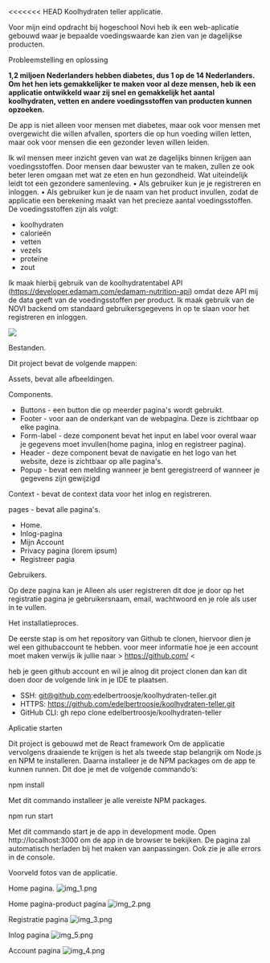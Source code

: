 <<<<<<< HEAD
Koolhydraten teller applicatie.


Voor mijn eind opdracht bij hogeschool Novi heb ik een web-aplicatie gebouwd waar je bepaalde voedingswaarde kan zien van je dagelijkse producten.

Probleemstelling en oplossing


**1,2 miljoen Nederlanders hebben diabetes, dus 1 op de 14 Nederlanders. Om het hen iets gemakkelijker te maken voor al deze mensen, heb ik een applicatie
ontwikkeld waar zij snel en gemakkelijk het aantal koolhydraten, vetten en andere
voedingsstoffen van producten kunnen opzoeken.**

De app is niet alleen voor mensen met diabetes, maar ook voor mensen met overgewicht die willen afvallen, sporters die op hun voeding willen letten, maar ook voor mensen die een gezonder leven willen leiden.

Ik wil mensen meer inzicht geven van wat ze dagelijks binnen krijgen aan voedingsstoffen. Door mensen daar bewuster van te maken, zullen ze ook beter leren omgaan met wat ze eten en hun gezondheid. Wat uiteindelijk leidt tot een gezondere samenleving.
• Als gebruiker kun je je registreren en inloggen.
• Als gebruiker kun je de naam van het product invullen, zodat de applicatie een
berekening maakt van het precieze aantal voedingsstoffen.
De voedingsstoffen zijn als volgt:
- koolhydraten
- calorieën
- vetten
- vezels
- proteïne
- zout

Ik maak hierbij gebruik van de koolhydratentabel API (https://developer.edamam.com/edamam-nutrition-api) omdat deze API mij de data geeft van de voedingsstoffen per product.
Ik maak gebruik van de NOVI backend om standaard gebruikersgegevens in op te slaan voor het registreren en inloggen.


![](../../Downloads/Koolhydratenteller_logo.png)

Bestanden.

Dit project bevat de volgende mappen:

Assets, bevat alle afbeeldingen.

Components.
* Buttons - een button die op meerder pagina's wordt gebruikt.
* Footer - voor aan de onderkant van de webpagina. Deze is zichtbaar op elke pagina.
* Form-label - deze component bevat het input en label voor overal waar je gegevens moet invullen(home pagina, inlog en registreer pagina).
* Header - deze component bevat de navigatie en het logo van het website, deze is zichtbaar op alle pagina's. 
* Popup - bevat een melding wanneer je bent geregistreerd of wanneer je gegevens zijn gewijzigd

Context - bevat de context data voor het inlog en registreren.

pages - bevat alle pagina's.
* Home.
* Inlog-pagina
* Mijn Account
* Privacy pagina (lorem ipsum)
* Registreer pagia

Gebruikers.

Op deze pagina kan je Alleen als user registreren
dit doe je door op het registratie pagina je gebruikersnaam, email, wachtwoord en je role als user in te vullen.

Het installatieproces.

De eerste stap is om het repository van Github te clonen, hiervoor dien je wel een githubaccount te hebben.
voor meer informatie hoe je een account moet maken verwijs ik jullie naar > https://github.com/ <

heb je geen github account en wil je alnog dit project clonen dan kan dit doen door de volgende link in je IDE te plaatsen.

- SSH: git@github.com:edelbertroosje/koolhydraten-teller.git
- HTTPS: https://github.com/edelbertroosje/koolhydraten-teller.git
- GitHub CLI: gh repo clone edelbertroosje/koolhydraten-teller

Aplicatie starten

Dit project is gebouwd met de React framework
Om de applicatie vervolgens draaiende te krijgen is het als tweede stap belangrijk om Node.js en NPM te installeren. Daarna installeer je de NPM packages om de app te kunnen runnen. Dit doe je met de volgende commando’s:

npm install

Met dit commando installeer je alle vereiste NPM packages.

npm run start

Met dit commando start je de app in development mode. Open http://localhost:3000 om de app in de browser te bekijken. De pagina zal automatisch herladen bij het maken van aanpassingen. Ook zie je alle errors in de console.

Voorveld fotos van de applicatie.

Home pagina.
![img_1.png](img_1.png)

Home pagina-product pagina
![img_2.png](img_2.png) 

Registratie pagina
![img_3.png](img_3.png)

Inlog pagina
![img_5.png](img_5.png)

Account pagina
![img_4.png](img_4.png)




